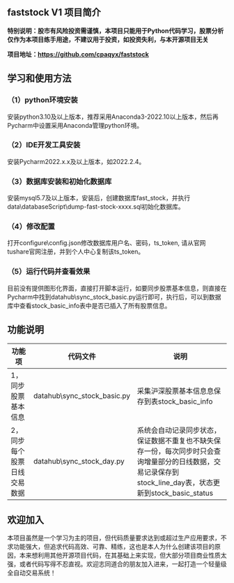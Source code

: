 ## faststock V1 项目简介

**特别说明：股市有风险投资需谨慎，本项目只能用于Python代码学习，股票分析仅作为本项目练手用途，不建议用于投资，如投资失利，与本开源项目无关**

**项目地址：https://github.com/cpaqyx/faststock**

## 学习和使用方法

### （1）python环境安装
安装python3.10及以上版本，推荐采用Anaconda3-2022.10以上版本，然后再Pycharm中设置采用Anaconda管理python环境。

### （2）IDE开发工具安装
安装Pycharm2022.x.x及以上版本，如2022.2.4。


### （3）数据库安装和初始化数据库
安装mysql5.7及以上版本，安装后，创建数据库fast_stock，并执行data\databaseScript\dump-fast-stock-xxxx.sql初始化数据库。

### （4）修改配置
打开configure\config.json修改数据库用户名、密码，ts_token, 请从官网tushare官网注册，并到个人中心复制该ts_token。

### （5）运行代码并查看效果
目前没有提供图形化界面，直接打开脚本运行，如要同步股票基本信息，则直接在Pycharm中找到datahub\sync_stock_basic.py运行即可，执行后，可以到数据库中查看stock_basic_info表中是否已插入了所有股票信息。


## 功能说明

| 功能项           | 代码文件 | 说明 |
|---------- |-----------|-------------------------------|
| 1，同步股票基本信息|datahub\sync_stock_basic.py     |  采集沪深股票基本信息息保存到表stock_basic_info|
| 2，同步每个股票日线交易数据| datahub\sync_stock_day.py    |  系统会自动记录同步状态，保证数据不重复也不缺失保存一份，每次同步时只会查询增量部分的日线数据，交易记录保存到stock_line_day表，状态更新到stock_basic_status  |


## 欢迎加入
本项目虽然是一个学习为主的项目，但代码质量要求达到或超过生产应用要求，不求功能强大，但追求代码高效、可靠、精练，这也是本人为什么创建该项目的原因，本来想利用其他开源项目代码，在其基础上来实现，但大部分项目商业性质太强，或者代码写得不忍直视。欢迎志同道合的朋友加入进来，一起打造一个轻量级全自动交易系统！